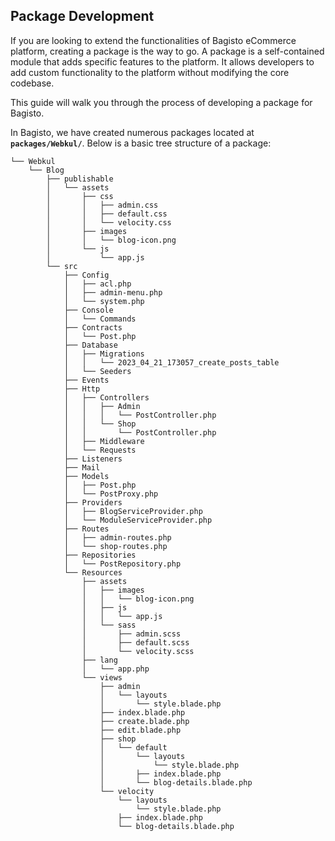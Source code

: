 ## Package Development

If you are looking to extend the functionalities of Bagisto eCommerce platform, creating a package is the way to go. A package is a self-contained module that adds specific features to the platform. It allows developers to add custom functionality to the platform without modifying the core codebase.

This guide will walk you through the process of developing a package for Bagisto.

In Bagisto, we have created numerous packages located at **`packages/Webkul/`**. Below is a basic tree structure of a package:

~~~directory-structure
└── Webkul
    └── Blog
        ├── publishable
        │   └── assets
        │       ├── css
        │       │   ├── admin.css
        │       │   ├── default.css
        │       │   └── velocity.css
        │       ├── images
        │       │   └── blog-icon.png
        │       └── js
        │           └── app.js
        └── src
            ├── Config
            │   ├── acl.php
            │   ├── admin-menu.php
            │   └── system.php
            ├── Console
            │   └── Commands
            ├── Contracts
            │   └── Post.php
            ├── Database
            │   ├── Migrations
            │   │   └── 2023_04_21_173057_create_posts_table
            │   └── Seeders
            ├── Events
            ├── Http
            │   ├── Controllers
            │   │   ├── Admin
            │   │   │   └── PostController.php
            │   │   └── Shop
            │   │       └── PostController.php
            │   ├── Middleware
            │   └── Requests
            ├── Listeners
            ├── Mail
            ├── Models
            │   ├── Post.php
            │   └── PostProxy.php
            ├── Providers
            │   ├── BlogServiceProvider.php
            │   └── ModuleServiceProvider.php
            ├── Routes
            │   ├── admin-routes.php
            │   └── shop-routes.php
            ├── Repositories
            │   └── PostRepository.php
            └── Resources
                ├── assets
                │   ├── images
                │   │   └── blog-icon.png
                │   ├── js
                │   │   └── app.js
                │   └── sass
                │       ├── admin.scss
                │       ├── default.scss
                │       └── velocity.scss
                ├── lang
                │   └── app.php
                └── views
                    ├── admin
                    │   └── layouts
                    │       └── style.blade.php
                    ├── index.blade.php
                    ├── create.blade.php
                    ├── edit.blade.php
                    ├── shop
                    │   └── default
                    │       └── layouts
                    │           └── style.blade.php
                    │       ├── index.blade.php
                    │       └── blog-details.blade.php
                    └── velocity
                        └── layouts
                            └── style.blade.php
                        ├── index.blade.php
                        └── blog-details.blade.php

~~~